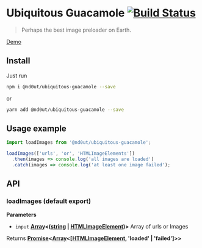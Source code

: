 # Ubiquitous Guacamole [![Build Status](https://travis-ci.org/nd0ut/ubiquitous-guacamole.svg?branch=master)](https://travis-ci.org/nd0ut/ubiquitous-guacamole)
> Perhaps the best image preloader on Earth.

[Demo](https://nd0ut.github.io/ubiquitous-guacamole/)

## Install
Just run
```sh
npm i @nd0ut/ubiquitous-guacamole --save
```
or
```sh
yarn add @nd0ut/ubiquitous-guacamole --save
```

## Usage example
```javascript
import loadImages from '@nd0ut/ubiquitous-guacamole';

loadImages(['urls', 'or', 'HTMLImageElements'])
  .then(images => console.log('all images are loaded')
  .catch(images => console.log('at least one image failed');
```

## API
### loadImages (default export)
**Parameters**

-   `input` **[Array][2]&lt;([string][3] \| [HTMLImageElement][4])>** Array of urls or Images

Returns **[Promise][5]&lt;[Array][2]&lt;\[[HTMLImageElement][4], 'loaded' | 'failed']>>**

[1]: #loadimages

[2]: https://developer.mozilla.org/docs/Web/JavaScript/Reference/Global_Objects/Array

[3]: https://developer.mozilla.org/docs/Web/JavaScript/Reference/Global_Objects/String

[4]: https://developer.mozilla.org/docs/Web/API/HTMLImageElement

[5]: https://developer.mozilla.org/docs/Web/JavaScript/Reference/Global_Objects/Promise
